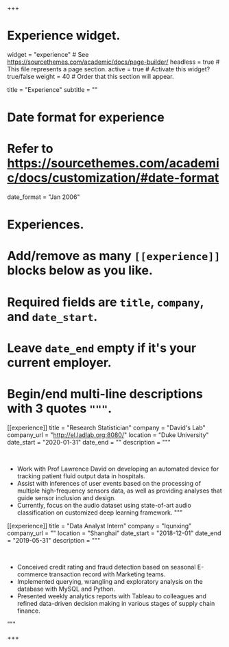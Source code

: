 +++
# Experience widget.
widget = "experience"  # See https://sourcethemes.com/academic/docs/page-builder/
headless = true  # This file represents a page section.
active = true  # Activate this widget? true/false
weight = 40  # Order that this section will appear.

title = "Experience"
subtitle = ""

# Date format for experience
#   Refer to https://sourcethemes.com/academic/docs/customization/#date-format
date_format = "Jan 2006"

# Experiences.
#   Add/remove as many `[[experience]]` blocks below as you like.
#   Required fields are `title`, `company`, and `date_start`.
#   Leave `date_end` empty if it's your current employer.
#   Begin/end multi-line descriptions with 3 quotes `"""`.
[[experience]]
  title = "Research Statistician"
  company = "David's Lab"
  company_url = "http://el.ladlab.org:8080/"
  location = "Duke University"
  date_start = "2020-01-31"
  date_end = ""
  description = """
  
  <br>
  
  * Work with Prof Lawrence David on developing an automated device for tracking patient fluid output data in hospitals.
  * Assist with inferences of user events based on the processing of multiple high-frequency sensors data, as well as providing analyses that guide sensor inclusion and design.
  * Currently, focus on the audio dataset using state-of-art audio classification on customized deep learning framework.
  """

[[experience]]
  title = "Data Analyst Intern"
  company = "Iqunxing"
  company_url = ""
  location = "Shanghai"
  date_start = "2018-12-01"
  date_end = "2019-05-31"
  description = """
  
  <br>
  
  * Conceived credit rating and fraud detection based on seasonal E-commerce transaction record with 	Marketing teams.
  * Implemented querying, wrangling and exploratory analysis on the database with MySQL and Python.
  * Presented weekly analytics reports with Tableau to colleagues and refined data-driven decision making in various stages of supply chain finance.

  """

+++
